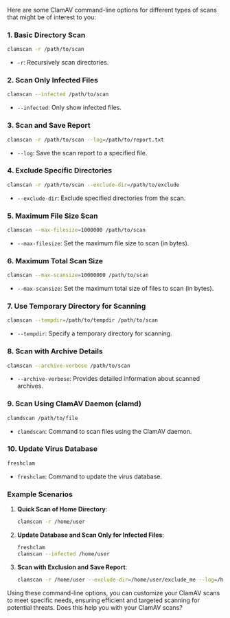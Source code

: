 

 Here are some ClamAV command-line options for different types of scans that might be of interest to you:

### 1. Basic Directory Scan
```bash
clamscan -r /path/to/scan
```
- `-r`: Recursively scan directories.

### 2. Scan Only Infected Files
```bash
clamscan --infected /path/to/scan
```
- `--infected`: Only show infected files.

### 3. Scan and Save Report
```bash
clamscan -r /path/to/scan --log=/path/to/report.txt
```
- `--log`: Save the scan report to a specified file.

### 4. Exclude Specific Directories
```bash
clamscan -r /path/to/scan --exclude-dir=/path/to/exclude
```
- `--exclude-dir`: Exclude specified directories from the scan.

### 5. Maximum File Size Scan
```bash
clamscan --max-filesize=1000000 /path/to/scan
```
- `--max-filesize`: Set the maximum file size to scan (in bytes).

### 6. Maximum Total Scan Size
```bash
clamscan --max-scansize=10000000 /path/to/scan
```
- `--max-scansize`: Set the maximum total size of files to scan (in bytes).

### 7. Use Temporary Directory for Scanning
```bash
clamscan --tempdir=/path/to/tempdir /path/to/scan
```
- `--tempdir`: Specify a temporary directory for scanning.

### 8. Scan with Archive Details
```bash
clamscan --archive-verbose /path/to/scan
```
- `--archive-verbose`: Provides detailed information about scanned archives.

### 9. Scan Using ClamAV Daemon (clamd)
```bash
clamdscan /path/to/file
```
- `clamdscan`: Command to scan files using the ClamAV daemon.

### 10. Update Virus Database
```bash
freshclam
```
- `freshclam`: Command to update the virus database.

### Example Scenarios

1. **Quick Scan of Home Directory**:
   ```bash
   clamscan -r /home/user
   ```

2. **Update Database and Scan Only for Infected Files**:
   ```bash
   freshclam
   clamscan --infected /home/user
   ```

3. **Scan with Exclusion and Save Report**:
   ```bash
   clamscan -r /home/user --exclude-dir=/home/user/exclude_me --log=/home/user/scan_report.txt
   ```

Using these command-line options, you can customize your ClamAV scans to meet specific needs, ensuring efficient and targeted scanning for potential threats. Does this help you with your ClamAV scans?